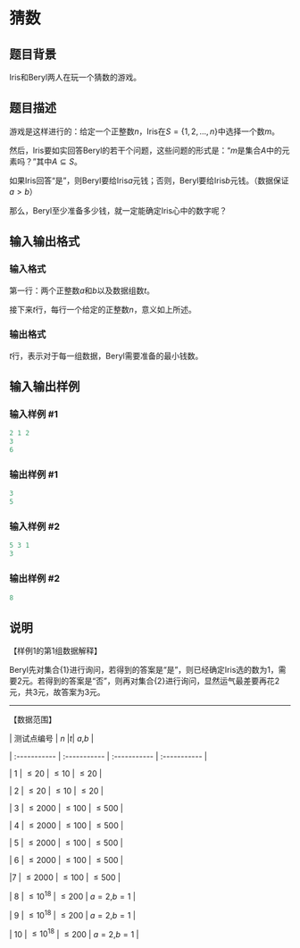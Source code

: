 # 猜数

## 题目背景

Iris和Beryl两人在玩一个猜数的游戏。

## 题目描述

游戏是这样进行的：给定一个正整数$n$，Iris在$S=\{1,2,...,n\}$中选择一个数$m$。

然后，Iris要如实回答Beryl的若干个问题，这些问题的形式是：“$m$是集合$A$中的元素吗？”其中$A\subseteq S$。

如果Iris回答“是”，则Beryl要给Iris$a$元钱；否则，Beryl要给Iris$b$元钱。（数据保证$a>b$）

那么，Beryl至少准备多少钱，就一定能确定Iris心中的数字呢？ 

## 输入输出格式

### 输入格式

第一行：两个正整数$a$和$b$以及数据组数$t$。

接下来$t$行，每行一个给定的正整数$n$，意义如上所述。

### 输出格式

$t$行，表示对于每一组数据，Beryl需要准备的最小钱数。

## 输入输出样例

### 输入样例 #1

```cpp
2 1 2
3
6
```


### 输出样例 #1

```cpp
3
5
```


### 输入样例 #2

```cpp
5 3 1
3
```


### 输出样例 #2

```cpp
8
```


## 说明

【样例1的第1组数据解释】

Beryl先对集合$\{1\}$进行询问，若得到的答案是“是”，则已经确定Iris选的数为$1$，需要$2$元。若得到的答案是“否”，则再对集合$\{2\}$进行询问，显然运气最差要再花$2$元，共$3$元，故答案为$3$元。

----

【数据范围】

| 测试点编号 | $n$ |$t$| $a$,$b$ |

| :----------- | :----------- | :----------- | :----------- |

| 1 | $\leq 20$ | $\leq 10$ | $\leq 20$ |

| 2 | $\leq 20$ | $\leq 10$ | $\leq 20$ |

| 3 | $\leq 2000$ | $\leq 100$ | $\leq 500$ |

| 4 | $\leq 2000$ | $\leq 100$ | $\leq 500$ |

| 5 | $\leq 2000$ | $\leq 100$ | $\leq 500$ |

| 6 | $\leq 2000$ | $\leq 100$ | $\leq 500$ |

|7 | $\leq 2000$ | $\leq 100$ | $\leq 500$ |

| 8 | $\leq 10^{18}$ | $\leq 200$ | $a=2$,$b=1$ |

| 9 | $\leq 10^{18}$ | $\leq 200$ | $a=2$,$b=1$ |

| 10 | $\leq 10^{18}$ | $\leq 200$ | $a=2$,$b=1$ |

